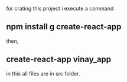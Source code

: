 
for crating this project i execute a command 
## npm install g create-react-app 

then,

## create-react-app vinay_app

in this all files are in src folder.

>>>>>>>
